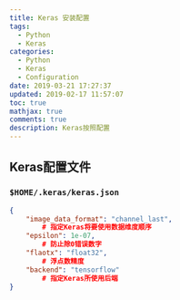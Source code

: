 ```yaml
---
title: Keras 安装配置
tags:
  - Python
  - Keras
categories:
  - Python
  - Keras
  - Configuration
date: 2019-03-21 17:27:37
updated: 2019-02-17 11:57:07
toc: true
mathjax: true
comments: true
description: Keras按照配置
---
```


##	Keras配置文件

###	`$HOME/.keras/keras.json`

```json
{
	"image_data_format": "channel_last",
		# 指定Keras将要使用数据维度顺序
	"epsilon": 1e-07,
		# 防止除0错误数字
	"flaotx": "float32",
		# 浮点数精度
	"backend": "tensorflow"
		# 指定Keras所使用后端
}
```

